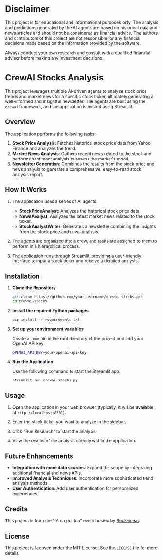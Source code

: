 # Disclaimer

This project is for educational and informational purposes only. The analysis and predictions generated by the AI agents are based on historical data and news articles and should not be considered as financial advice. The authors and contributors of this project are not responsible for any financial decisions made based on the information provided by the software.

Always conduct your own research and consult with a qualified financial advisor before making any investment decisions.

# CrewAI Stocks Analysis

This project leverages multiple AI-driven agents to analyze stock price trends and market news for a specific stock ticker, ultimately generating a well-informed and insightful newsletter. The agents are built using the `crewai` framework, and the application is hosted using Streamlit.

## Overview

The application performs the following tasks:

1. **Stock Price Analysis**: Fetches historical stock price data from Yahoo Finance and analyzes the trend.
2. **Market News Analysis**: Gathers recent news related to the stock and performs sentiment analysis to assess the market's mood.
3. **Newsletter Generation**: Combines the results from the stock price and news analysis to generate a comprehensive, easy-to-read stock analysis report.

## How It Works

1. The application uses a series of AI agents:

   - **StockPriceAnalyst**: Analyzes the historical stock price data.
   - **NewsAnalyst**: Analyzes the latest market news related to the stock ticker.
   - **StockAnalystWriter**: Generates a newsletter combining the insights from the stock price and news analysis.

2. The agents are organized into a crew, and tasks are assigned to them to perform in a hierarchical process.

3. The application runs through Streamlit, providing a user-friendly interface to input a stock ticker and receive a detailed analysis.

## Installation

1. **Clone the Repository**

   ```bash
   git clone https://github.com/your-username/crewai-stocks.git
   cd crewai-stocks
   ```

2. **Install the required Python packages**

   ```bash
   pip install -r requirements.txt
   ```

3. **Set up your environment variables**

   Create a `.env` file in the root directory of the project and add your OpenAI API key:

   ```bash
   OPENAI_API_KEY=your-openai-api-key
   ```

4. **Run the Application**

   Use the following command to start the Streamlit app:

   ```bash
   streamlit run crewai-stocks.py
   ```

## Usage

1. Open the application in your web browser (typically, it will be available at `http://localhost:8501`).

2. Enter the stock ticker you want to analyze in the sidebar.

3. Click "Run Research" to start the analysis.

4. View the results of the analysis directly within the application.

## Future Enhancements

- **Integration with more data sources**: Expand the scope by integrating additional financial and news APIs.
- **Improved Analysis Techniques**: Incorporate more sophisticated trend analysis methods.
- **User Authentication**: Add user authentication for personalized experiences.

## Credits

This project is from the "IA na prática" event hosted by [Rocketseat](https://www.rocketseat.com.br/).

## License

This project is licensed under the MIT License. See the `LICENSE` file for more details.
